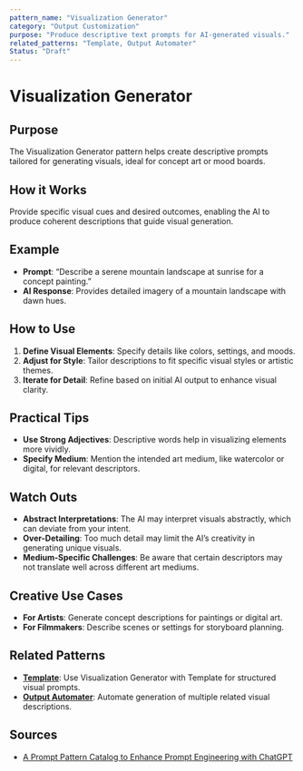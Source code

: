 ```yaml
---
pattern_name: "Visualization Generator"
category: "Output Customization"
purpose: "Produce descriptive text prompts for AI-generated visuals."
related_patterns: "Template, Output Automater"
Status: "Draft"
---
```


# Visualization Generator

## Purpose
The Visualization Generator pattern helps create descriptive prompts tailored for generating visuals, ideal for concept art or mood boards.

## How it Works
Provide specific visual cues and desired outcomes, enabling the AI to produce coherent descriptions that guide visual generation.

## Example
- **Prompt**: “Describe a serene mountain landscape at sunrise for a concept painting.”
- **AI Response**: Provides detailed imagery of a mountain landscape with dawn hues.

## How to Use
1. **Define Visual Elements**: Specify details like colors, settings, and moods.
2. **Adjust for Style**: Tailor descriptions to fit specific visual styles or artistic themes.
3. **Iterate for Detail**: Refine based on initial AI output to enhance visual clarity.

## Practical Tips
- **Use Strong Adjectives**: Descriptive words help in visualizing elements more vividly.
- **Specify Medium**: Mention the intended art medium, like watercolor or digital, for relevant descriptors.

## Watch Outs
- **Abstract Interpretations**: The AI may interpret visuals abstractly, which can deviate from your intent.
- **Over-Detailing**: Too much detail may limit the AI’s creativity in generating unique visuals.
- **Medium-Specific Challenges**: Be aware that certain descriptors may not translate well across different art mediums.

## Creative Use Cases
- **For Artists**: Generate concept descriptions for paintings or digital art.
- **For Filmmakers**: Describe scenes or settings for storyboard planning.

## Related Patterns
- **[Template](template.md)**: Use Visualization Generator with Template for structured visual prompts.
- **[Output Automater](output-automater.md)**: Automate generation of multiple related visual descriptions.

## Sources
- [A Prompt Pattern Catalog to Enhance Prompt Engineering with ChatGPT](https://arxiv.org/pdf/2302.11382)